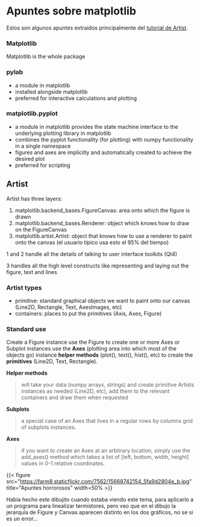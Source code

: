 # Apuntes sobre matplotlib


Estos son algunos apuntes extraidos principalmente del [tutorial de Artist](http://matplotlib.org/users/artists.html).

### Matplotlib

Matplotlib is the whole package

### **pylab**

-   a module in matplotlib
-   installed alongside matplotlib
-   preferred for interactive calculations and plotting

### **matplotlib.pyplot**

-   a module in matplotlib provides the state machine interface to the
    underlying plotting library in matplotlib
-   combines the pyplot functionality (for plotting) with numpy
    functionality in a single namespace
-   figures and axes are implicitly and automatically created to achieve
    the desired plot
-   preferred for scripting

## Artist

Artist has three layers:

1.  matplotlib.backend_bases.FigureCanvas: area onto which the figure is
    drawn
2.  matplotlib.backend_bases.Renderer: object which knows how to draw on
    the FigureCanvas
3.  matplotlib.artist.Artist: object that knows how to use a renderer to
    paint onto the canvas (el usuario típico usa esto el 95% del tiempo)

1 and 2 handle all the details of talking to user interface toolkits
(Qt4)

3 handles all the high level constructs like representing and laying out
the figure, text and lines

### Artist types

-   primitive: standard graphical objects we want to paint onto our
    canvas (Line2D, Rectangle, Text, AxesImages, etc)
-   containers: places to put the primitives (Axis, Axes, Figure)

### Standard use

Create a Figure instance use the Figure to create one or more Axes or
Subplot instances use the **Axes** (plotting area into which most of the
objects go) instance **helper methods** (plot(), text(), hist(), etc) to
create the **primitives** (Line2D, Text, Rectangle).

**Helper methods**

> will take your data (numpy arrays, strings) and create primitive
> Artists instances as needed (Line2D, etc), add them to the relevant
> containers and draw them when requested

**Subplots**

> a special case of an Axes that lives in a regular rows by columns grid
> of subplots instances.

**Axes**

> if you want to create an Axes at an arbitrary location, simply use the
> add_axes() method which takes a list of \[left, bottom, width,
> height\] values in 0-1 relative coordinates.

   
{{< figure src="https://farm8.staticflickr.com/7562/15668742154_5fa9d2804e_b.jpg" title="Apuntes horrorosos" width=50% >}}
   

Había hecho este dibujito cuando estaba viendo este tema, para aplicarlo
a un programa para linealizar termistores, pero veo que en el dibujo la
jerarquía de Figure y Canvas aparecen distinto en los dos gráficos, no
se si es un error\...

